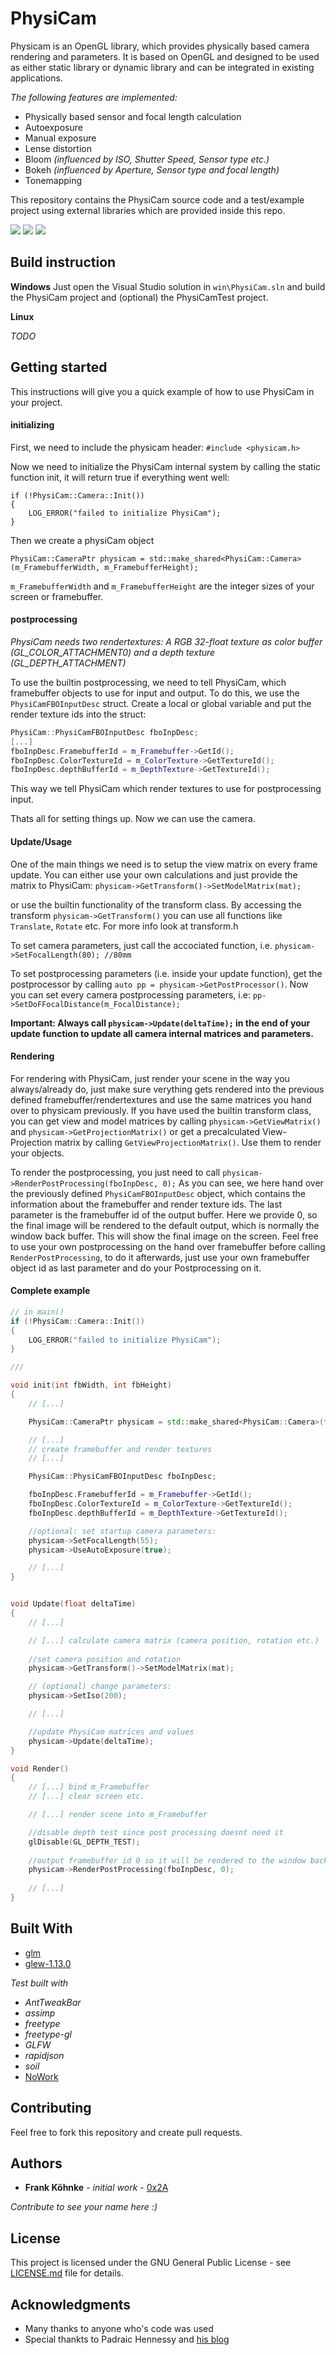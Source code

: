 # PhysiCam


Physicam is an OpenGL library, which provides physically based camera rendering and parameters. It is based on OpenGL and designed to be used as either static library or dynamic library and can be integrated in existing applications.

*The following features are implemented:*
* Physically based sensor and focal length calculation
* Autoexposure
* Manual exposure
* Lense distortion
* Bloom *(influenced by ISO, Shutter Speed, Sensor type etc.)*
* Bokeh *(influenced by Aperture, Sensor type and focal length)*
* Tonemapping

This repository contains the PhysiCam source code and a test/example project using external libraries which are provided inside this repo.


![](doc/screenshot_1.JPG)
![](doc/screenshot_2.JPG)
![](doc/screenshot_3.JPG)

## Build instruction

**Windows**
Just open the Visual Studio solution in `win\PhysiCam.sln` and build the PhysiCam project and (optional) the PhysiCamTest project.


**Linux**

*TODO*

## Getting started

This instructions will give you a quick example of how to use PhysiCam in your project.

#### initializing

First, we need to include the physicam header:
`#include <physicam.h>`

Now we need to initialize the PhysiCam internal system by calling the static function init, it will return true if everything went well:
```
if (!PhysiCam::Camera::Init())
{
	LOG_ERROR("failed to initialize PhysiCam");
}
```

Then we create a physiCam object
```
PhysiCam::CameraPtr physicam = std::make_shared<PhysiCam::Camera>(m_FramebufferWidth, m_FramebufferHeight);
```

`m_FramebufferWidth` and `m_FramebufferHeight` are the integer sizes of your screen or framebuffer.


#### postprocessing

*PhysiCam needs two rendertextures: A RGB 32-float texture as color buffer (GL_COLOR_ATTACHMENT0) and a depth texture (GL_DEPTH_ATTACHMENT)*

To use the builtin postprocessing, we need to tell PhysiCam, which framebuffer objects to use for input and output. To do this, we use the `PhysiCamFBOInputDesc` struct.
Create a local or global variable and put the render texture ids into the struct:
```C++
PhysiCam::PhysiCamFBOInputDesc fboInpDesc;
[...]
fboInpDesc.FramebufferId = m_Framebuffer->GetId();
fboInpDesc.ColorTextureId = m_ColorTexture->GetTextureId();
fboInpDesc.depthBufferId = m_DepthTexture->GetTextureId();
```
This way we tell PhysiCam which render textures to use for postprocessing input.

Thats all for setting things up. Now we can use the camera.

#### Update/Usage

One of the main things we need is to setup the view matrix on every frame update. You can either use your own calculations and just provide the matrix to PhysiCam:
`physicam->GetTransform()->SetModelMatrix(mat);`

or use the builtin functionality of the transform class. By accessing the transform `physicam->GetTransform()` you can use all functions like `Translate`, `Rotate` etc. For more info look at transform.h

To set camera parameters, just call the accociated function, i.e. `physicam->SetFocalLength(80); //80mm`

To set postprocessing parameters (i.e. inside your update function), get the postprocessor by calling `auto pp = physicam->GetPostProcessor()`. Now you can set every camera postprocessing parameters, i.e: `pp->SetDoFFocalDistance(m_FocalDistance);`

**Important: Always call `physicam->Update(deltaTime);` in the end of your update function to update all camera internal matrices and parameters.**


#### Rendering

For rendering with PhysiCam, just render your scene in the way you always/already do, just make sure verything gets rendered into the previous defined framebuffer/rendertextures and use the same matrices you hand over to physicam previously.
If you have used the builtin transform class, you can get view and model matrices by calling `physicam->GetViewMatrix()` and `physicam->GetProjectionMatrix()` or get a precalculated View-Projection matrix by calling `GetViewProjectionMatrix()`. Use them to render your objects.

To render the postprocessing, you just need to call `physicam->RenderPostProcessing(fboInpDesc, 0);`
As you can see, we here hand over the previously defined `PhysiCamFBOInputDesc` object, which contains the information about the framebuffer and render texture ids.
The last parameter is the framebuffer id of the output buffer. Here we provide 0, so the final image will be rendered to the default output, which is normally the window back buffer. This will show the final image on the screen.
Feel free to use your own postprocessing on the hand over framebuffer before calling `RenderPostProcessing`, to do it afterwards, just use your own framebuffer object id as last parameter and do your Postprocessing on it.

#### Complete example

```C++
// in main()
if (!PhysiCam::Camera::Init())
{
	LOG_ERROR("failed to initialize PhysiCam");
}

///

void init(int fbWidth, int fbHeight)
{
    // [...]

    PhysiCam::CameraPtr physicam = std::make_shared<PhysiCam::Camera>(fbWidth, fbHeight);

    // [...]
    // create framebuffer and render textures
    // [...]

    PhysiCam::PhysiCamFBOInputDesc fboInpDesc;

    fboInpDesc.FramebufferId = m_Framebuffer->GetId();
    fboInpDesc.ColorTextureId = m_ColorTexture->GetTextureId();
    fboInpDesc.depthBufferId = m_DepthTexture->GetTextureId();

	//optional: set startup camera parameters:
    physicam->SetFocalLength(55);
    physicam->UseAutoExposure(true);

    // [...]
}


void Update(float deltaTime)
{
	// [...]

    // [...] calculate camera matrix (camera position, rotation etc.)
    
    //set camera position and rotation
    physicam->GetTransform()->SetModelMatrix(mat);

	// (optional) change parameters:
    physicam->SetIso(200);

	// [...]

	//update PhysiCam matrices and values
	physicam->Update(deltaTime);
}

void Render()
{
	// [...] bind m_Framebuffer
    // [...] clear screen etc.

    // [...] render scene into m_Framebuffer

	//disable depth test since post processing doesnt need it
	glDisable(GL_DEPTH_TEST);
    
    //output framebuffer id 0 so it will be rendered to the window back buffer
	physicam->RenderPostProcessing(fboInpDesc, 0);
    
    // [...]
}
```

## Built With

* [glm](http://glm.g-truc.net/0.9.8/index.html)
* [glew-1.13.0](http://glew.sourceforge.net/)

*Test built with*

* *AntTweakBar*
* *assimp*
* *freetype*
* *freetype-gl*
* *GLFW*
* *rapidjson*
* *soil*
* [NoWork](https://github.com/0x2A/NoWork)


## Contributing

Feel free to fork this repository and create pull requests.

## Authors

* **Frank Köhnke** - *initial work* - [0x2A](https://github.com/0x2A)

*Contribute to see your name here :)*

## License

This project is licensed under the GNU General Public License - see [LICENSE.md](LICENSE.md) file for details.

## Acknowledgments

* Many thanks to anyone who's code was used
* Special thankts to Padraic Hennessy and [his blog](https://placeholderart.wordpress.com)
